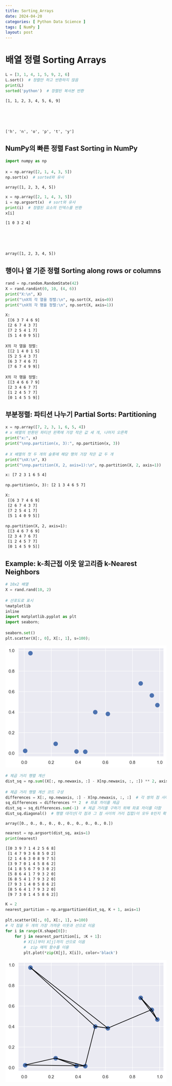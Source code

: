 ```yaml
---
title: Sorting_Arrays
date: 2024-04-20
categories: [ Python Data Science ]
tags: [ NumPy ]
layout: post
---
```


# 배열 정렬 Sorting Arrays

```python
L = [3, 1, 4, 1, 5, 9, 2, 6]
L.sort()  # 정렬만 하고 반환하지 않음
print(L)
sorted('python')  # 정렬된 복사본 반환
```

    [1, 1, 2, 3, 4, 5, 6, 9]
    




    ['h', 'n', 'o', 'p', 't', 'y']

## NumPy의 빠른 정렬 Fast Sorting in NumPy

```python
import numpy as np

x = np.array([2, 1, 4, 3, 5])
np.sort(x)  # sorted와 유사
```

    array([1, 2, 3, 4, 5])

```python
x = np.array([2, 1, 4, 3, 5])
i = np.argsort(x)  # sort와 유사
print(i)  # 정렬된 요소의 인덱스를 반환
x[i]
```

    [1 0 3 2 4]
    




    array([1, 2, 3, 4, 5])

## 행이나 열 기준 정렬 Sorting along rows or columns

```python
rand = np.random.RandomState(42)
X = rand.randint(0, 10, (4, 6))
print("X:\n", X)
print("\nX의 각 열을 정렬:\n", np.sort(X, axis=0))
print("\nX의 각 행을 정렬:\n", np.sort(X, axis=1))
```

    X:
     [[6 3 7 4 6 9]
     [2 6 7 4 3 7]
     [7 2 5 4 1 7]
     [5 1 4 0 9 5]]
    
    X의 각 열을 정렬:
     [[2 1 4 0 1 5]
     [5 2 5 4 3 7]
     [6 3 7 4 6 7]
     [7 6 7 4 9 9]]
    
    X의 각 행을 정렬:
     [[3 4 6 6 7 9]
     [2 3 4 6 7 7]
     [1 2 4 5 7 7]
     [0 1 4 5 5 9]]

## 부분정렬: 파티션 나누기 Partial Sorts: Partitioning

```python
x = np.array([7, 2, 3, 1, 6, 5, 4])
# x 배열의 반환된 파티션 왼쪽에 가장 작은 값 세 개, 나머지 오른쪽
print("x:", x)
print("\nnp.partition(x, 3):", np.partition(x, 3))

# X 배열의 첫 두 개의 슬롯에 해당 행의 가장 작은 값 두 개
print("\nX:\n", X)
print("\nnp.partition(X, 2, axis=1):\n", np.partition(X, 2, axis=1))
```

    x: [7 2 3 1 6 5 4]
    
    np.partition(x, 3): [2 1 3 4 6 5 7]
    
    X:
     [[6 3 7 4 6 9]
     [2 6 7 4 3 7]
     [7 2 5 4 1 7]
     [5 1 4 0 9 5]]
    
    np.partition(X, 2, axis=1):
     [[3 4 6 7 6 9]
     [2 3 4 7 6 7]
     [1 2 4 5 7 7]
     [0 1 4 5 9 5]]

## Example: k-최근접 이웃 알고리즘 k-Nearest Neighbors

```python
# 10x2 배열
X = rand.rand(10, 2)

# 산포도로 표시
%matplotlib
inline
import matplotlib.pyplot as plt
import seaborn;

seaborn.set()
plt.scatter(X[:, 0], X[:, 1], s=100);
```

![png](assets/img/Sorting_Arrays_files/Sorting_Arrays_10_0.png)

```python
# 제곱 거리 행렬 계산
dist_sq = np.sum((X[:, np.newaxis, :] - X[np.newaxis, :, :]) ** 2, axis=-1)

# 제곱 거리 행렬 계산 코드 구성
differences = X[:, np.newaxis, :] - X[np.newaxis, :, :]  # 각 쌍의 점 사이의 좌표 차이를 계산
sq_differences = differences ** 2  # 좌표 차이를 제곱
dist_sq = sq_differences.sum(-1)  # 제곱 거리를 구하기 위해 좌표 차이를 더함
dist_sq.diagonal()  # 행렬 대각선(각 점과 그 점 사이의 거리 집합)이 모두 0인지 확인
```

    array([0., 0., 0., 0., 0., 0., 0., 0., 0., 0.])

```python
nearest = np.argsort(dist_sq, axis=1)
print(nearest)
```

    [[0 3 9 7 1 4 2 5 6 8]
     [1 4 7 9 3 6 8 5 0 2]
     [2 1 4 6 3 0 8 9 7 5]
     [3 9 7 0 1 4 5 8 6 2]
     [4 1 8 5 6 7 9 3 0 2]
     [5 8 6 4 1 7 9 3 2 0]
     [6 8 5 4 1 7 9 3 2 0]
     [7 9 3 1 4 0 5 8 6 2]
     [8 5 6 4 1 7 9 3 2 0]
     [9 7 3 0 1 4 5 8 6 2]]

```python
K = 2
nearest_partition = np.argpartition(dist_sq, K + 1, axis=1)

plt.scatter(X[:, 0], X[:, 1], s=100)
# 각 점을 두 개의 가장 가까운 이웃과 선으로 이음
for i in range(X.shape[0]):
    for j in nearest_partition[i, :K + 1]:
        # X[i]부터 X[j]까지 선으로 이음
        #  zip 매직 함수를 이용
        plt.plot(*zip(X[j], X[i]), color='black')
```

![png](assets/img/Sorting_Arrays_files/Sorting_Arrays_13_0.png)
    

